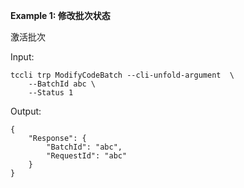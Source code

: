 **Example 1: 修改批次状态**

激活批次

Input: 

```
tccli trp ModifyCodeBatch --cli-unfold-argument  \
    --BatchId abc \
    --Status 1
```

Output: 
```
{
    "Response": {
        "BatchId": "abc",
        "RequestId": "abc"
    }
}
```

